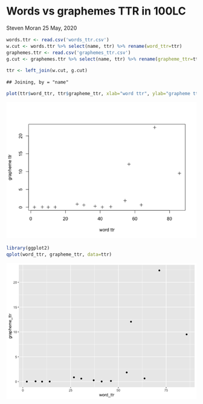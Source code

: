 Words vs graphemes TTR in 100LC
================
Steven Moran
25 May, 2020

``` r
words.ttr <- read.csv('words_ttr.csv')
w.cut <- words.ttr %>% select(name, ttr) %>% rename(word_ttr=ttr)
graphemes.ttr <- read.csv('graphemes_ttr.csv')
g.cut <- graphemes.ttr %>% select(name, ttr) %>% rename(grapheme_ttr=ttr)
```

``` r
ttr <- left_join(w.cut, g.cut)
```

    ## Joining, by = "name"

``` r
plot(ttr$word_ttr, ttr$grapheme_ttr, xlab="word ttr", ylab="grapheme ttr", pch=3)
```

![](words_vs_graphemes_ttr_files/figure-markdown_github/unnamed-chunk-4-1.png)

``` r
library(ggplot2)
qplot(word_ttr, grapheme_ttr, data=ttr)
```

![](words_vs_graphemes_ttr_files/figure-markdown_github/unnamed-chunk-5-1.png)
